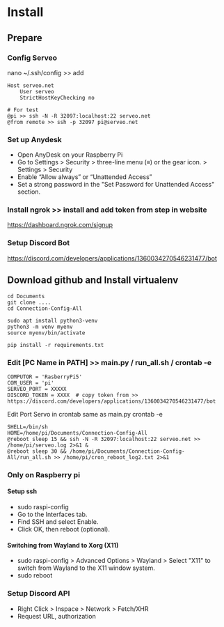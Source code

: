 # Install
## Prepare
### Config Serveo
nano ~/.ssh/config >> add
```
Host serveo.net
    User serveo
    StrictHostKeyChecking no
```
```
# For test
@pi >> ssh -N -R 32097:localhost:22 serveo.net
@from remote >> ssh -p 32097 pi@serveo.net
```
### Set up Anydesk
- Open AnyDesk on your Raspberry Pi
- Go to Settings > Security > three-line menu (≡) or the gear icon. > Settings > Security
- Enable “Allow always” or “Unattended Access”
- Set a strong password in the "Set Password for Unattended Access" section.

### Install ngrok >> install and add token from step in website 
https://dashboard.ngrok.com/signup

### Setup Discord Bot
https://discord.com/developers/applications/1360034270546231477/bot

## Download github and Install virtualenv
```
cd Documents 
git clone ....
cd Connection-Config-All

sudo apt install python3-venv
python3 -m venv myenv
source myenv/bin/activate

pip install -r requirements.txt
```

### Edit [PC Name in PATH] >> main.py / run_all.sh / crontab -e
```
COMPUTOR = 'RasberryPi5'
COM_USER = 'pi'
SERVEO_PORT = XXXXX
DISCORD_TOKEN = XXXX  # copy token from >> https://discord.com/developers/applications/1360034270546231477/bot
```
Edit Port Servo in crontab same as main.py
crontab -e
```
SHELL=/bin/sh
HOME=/home/pi/Documents/Connection-Config-All
@reboot sleep 15 && ssh -N -R 32097:localhost:22 serveo.net >> /home/pi/serveo.log 2>&1 &
@reboot sleep 30 && /home/pi/Documents/Connection-Config-All/run_all.sh >> /home/pi/cron_reboot_log2.txt 2>&1
```

### Only on Raspberry pi
#### Setup ssh
- sudo raspi-config
- Go to the Interfaces tab.
- Find SSH and select Enable.
- Click OK, then reboot (optional).

#### Switching from Wayland to Xorg (X11)
- sudo raspi-config > Advanced Options > Wayland > Select "X11" to switch from Wayland to the X11 window system.
- sudo reboot



### Setup Discord API
- Right Click > Inspace > Network > Fetch/XHR
- Request URL, authorization



